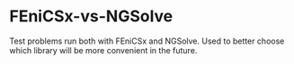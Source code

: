 # FEniCSx-vs-NGSolve
Test problems run both with FEniCSx and NGSolve. Used to better choose which library will be more convenient in the future.
